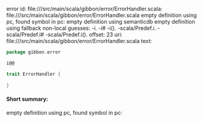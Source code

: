 error id: file://<WORKSPACE>/src/main/scala/gibbon/error/ErrorHandler.scala:
file://<WORKSPACE>/src/main/scala/gibbon/error/ErrorHandler.scala
empty definition using pc, found symbol in pc: 
empty definition using semanticdb
empty definition using fallback
non-local guesses:
	 -i.
	 -i#
	 -i().
	 -scala/Predef.i.
	 -scala/Predef.i#
	 -scala/Predef.i().
offset: 23
uri: file://<WORKSPACE>/src/main/scala/gibbon/error/ErrorHandler.scala
text:
```scala
package gibbon.error

i@@

trait ErrorHandler {
  
}

```


#### Short summary: 

empty definition using pc, found symbol in pc: 